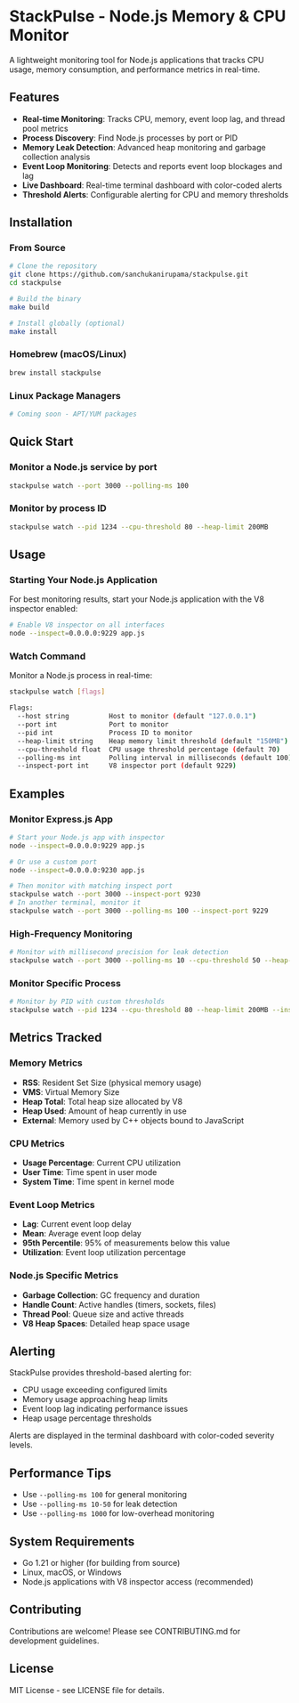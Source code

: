 # StackPulse - Node.js Memory & CPU Monitor

A lightweight monitoring tool for Node.js applications that tracks CPU usage, memory consumption, and performance metrics in real-time.

## Features

- **Real-time Monitoring**: Tracks CPU, memory, event loop lag, and thread pool metrics
- **Process Discovery**: Find Node.js processes by port or PID
- **Memory Leak Detection**: Advanced heap monitoring and garbage collection analysis
- **Event Loop Monitoring**: Detects and reports event loop blockages and lag
- **Live Dashboard**: Real-time terminal dashboard with color-coded alerts
- **Threshold Alerts**: Configurable alerting for CPU and memory thresholds

## Installation

### From Source

```bash
# Clone the repository
git clone https://github.com/sanchukanirupama/stackpulse.git
cd stackpulse

# Build the binary
make build

# Install globally (optional)
make install
```

### Homebrew (macOS/Linux)

```bash
brew install stackpulse
```

### Linux Package Managers

```bash
# Coming soon - APT/YUM packages
```

## Quick Start

### Monitor a Node.js service by port
```bash
stackpulse watch --port 3000 --polling-ms 100
```

### Monitor by process ID
```bash
stackpulse watch --pid 1234 --cpu-threshold 80 --heap-limit 200MB
```

## Usage

### Starting Your Node.js Application

For best monitoring results, start your Node.js application with the V8 inspector enabled:

```bash
# Enable V8 inspector on all interfaces
node --inspect=0.0.0.0:9229 app.js
```

### Watch Command

Monitor a Node.js process in real-time:

```bash
stackpulse watch [flags]

Flags:
  --host string          Host to monitor (default "127.0.0.1")
  --port int             Port to monitor
  --pid int              Process ID to monitor
  --heap-limit string    Heap memory limit threshold (default "150MB")
  --cpu-threshold float  CPU usage threshold percentage (default 70)
  --polling-ms int       Polling interval in milliseconds (default 100)
  --inspect-port int     V8 inspector port (default 9229)
```

## Examples

### Monitor Express.js App
```bash
# Start your Node.js app with inspector
node --inspect=0.0.0.0:9229 app.js

# Or use a custom port
node --inspect=0.0.0.0:9230 app.js

# Then monitor with matching inspect port
stackpulse watch --port 3000 --inspect-port 9230
# In another terminal, monitor it
stackpulse watch --port 3000 --polling-ms 100 --inspect-port 9229
```

### High-Frequency Monitoring
```bash
# Monitor with millisecond precision for leak detection
stackpulse watch --port 3000 --polling-ms 10 --cpu-threshold 50 --heap-limit 100MB --inspect-port 9229
```

### Monitor Specific Process
```bash
# Monitor by PID with custom thresholds
stackpulse watch --pid 1234 --cpu-threshold 80 --heap-limit 200MB --inspect-port 9229
```

## Metrics Tracked

### Memory Metrics
- **RSS**: Resident Set Size (physical memory usage)
- **VMS**: Virtual Memory Size
- **Heap Total**: Total heap size allocated by V8
- **Heap Used**: Amount of heap currently in use
- **External**: Memory used by C++ objects bound to JavaScript

### CPU Metrics
- **Usage Percentage**: Current CPU utilization
- **User Time**: Time spent in user mode
- **System Time**: Time spent in kernel mode

### Event Loop Metrics
- **Lag**: Current event loop delay
- **Mean**: Average event loop delay
- **95th Percentile**: 95% of measurements below this value
- **Utilization**: Event loop utilization percentage

### Node.js Specific Metrics
- **Garbage Collection**: GC frequency and duration
- **Handle Count**: Active handles (timers, sockets, files)
- **Thread Pool**: Queue size and active threads
- **V8 Heap Spaces**: Detailed heap space usage

## Alerting

StackPulse provides threshold-based alerting for:

- CPU usage exceeding configured limits
- Memory usage approaching heap limits
- Event loop lag indicating performance issues
- Heap usage percentage thresholds

Alerts are displayed in the terminal dashboard with color-coded severity levels.

## Performance Tips

- Use `--polling-ms 100` for general monitoring
- Use `--polling-ms 10-50` for leak detection
- Use `--polling-ms 1000` for low-overhead monitoring

## System Requirements

- Go 1.21 or higher (for building from source)
- Linux, macOS, or Windows
- Node.js applications with V8 inspector access (recommended)

## Contributing

Contributions are welcome! Please see CONTRIBUTING.md for development guidelines.

## License

MIT License - see LICENSE file for details.